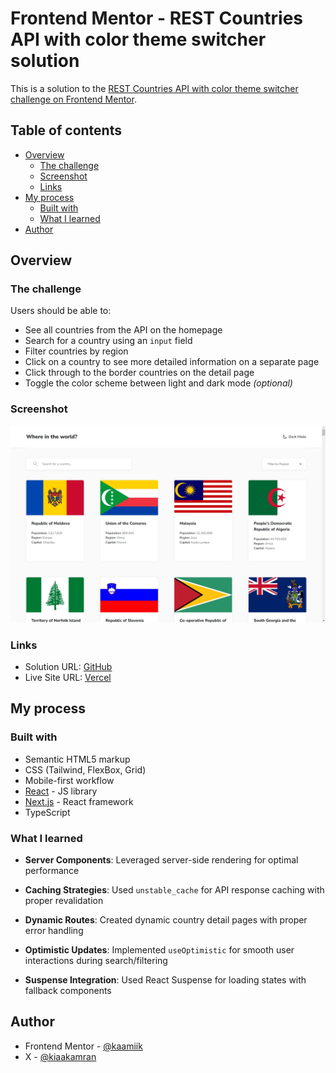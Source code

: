 # Frontend Mentor - REST Countries API with color theme switcher solution

This is a solution to the [REST Countries API with color theme switcher challenge on Frontend Mentor](https://www.frontendmentor.io/challenges/rest-countries-api-with-color-theme-switcher-5cacc469fec04111f7b848ca).

## Table of contents

- [Overview](#overview)
  - [The challenge](#the-challenge)
  - [Screenshot](#screenshot)
  - [Links](#links)
- [My process](#my-process)
  - [Built with](#built-with)
  - [What I learned](#what-i-learned)
- [Author](#author)

## Overview

### The challenge

Users should be able to:

- See all countries from the API on the homepage
- Search for a country using an `input` field
- Filter countries by region
- Click on a country to see more detailed information on a separate page
- Click through to the border countries on the detail page
- Toggle the color scheme between light and dark mode _(optional)_

### Screenshot

![](./screenshot.jpeg)

### Links

- Solution URL: [GitHub](https://github.com/kaamiik/fm-rest-countries-api-using-next-ts-tailwind)
- Live Site URL: [Vercel](https://fm-rest-countries-api-using-next-ts.vercel.app/)

## My process

### Built with

- Semantic HTML5 markup
- CSS (Tailwind, FlexBox, Grid)
- Mobile-first workflow
- [React](https://reactjs.org/) - JS library
- [Next.js](https://nextjs.org/) - React framework
- TypeScript

### What I learned

- **Server Components**: Leveraged server-side rendering for optimal performance

- **Caching Strategies**: Used `unstable_cache` for API response caching with proper revalidation

- **Dynamic Routes**: Created dynamic country detail pages with proper error handling

- **Optimistic Updates**: Implemented `useOptimistic` for smooth user interactions during search/filtering

- **Suspense Integration**: Used React Suspense for loading states with fallback components

## Author

- Frontend Mentor - [@kaamiik](https://www.frontendmentor.io/profile/kaamiik)
- X - [@kiaakamran](https://www.x.com/kiaakamran)
